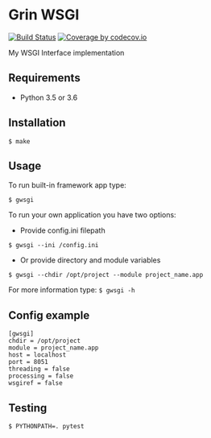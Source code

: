 Grin WSGI
=========
[![Build Status](https://travis-ci.org/Grin941/grin_wsgi.svg?branch=master)](https://travis-ci.org/Grin941/grin_wsgi)
[![Coverage by codecov.io](https://codecov.io/gh/Grin941/grin_wsgi/branch/master/graphs/badge.svg?branch=master)](https://codecov.io/gh/Grin941/grin_wsgi?branch=master)

My WSGI Interface implementation

## Requirements

* Python 3.5 or 3.6

## Installation

```
$ make
```

## Usage

To run built-in framework app type:
```
$ gwsgi
```

To run your own application you have two options:

* Provide config.ini filepath
```
$ gwsgi --ini /config.ini
```
* Or provide directory and module variables
```
$ gwsgi --chdir /opt/project --module project_name.app
```

For more information type: ```$ gwsgi -h```

## Config example
```
[gwsgi]
chdir = /opt/project
module = project_name.app
host = localhost
port = 8051
threading = false
processing = false
wsgiref = false
```

## Testing
```
$ PYTHONPATH=. pytest
```
